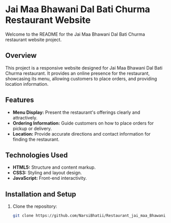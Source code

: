 # Jai Maa Bhawani Dal Bati Churma Restaurant Website

Welcome to the README for the Jai Maa Bhawani Dal Bati Churma restaurant website project.

## Overview

This project is a responsive website designed for Jai Maa Bhawani Dal Bati Churma restaurant. It provides an online presence for the restaurant, showcasing its menu, allowing customers to place orders, and providing location information.

## Features

- **Menu Display:** Present the restaurant's offerings clearly and attractively.
- **Ordering Information:** Guide customers on how to place orders for pickup or delivery.
- **Location:** Provide accurate directions and contact information for finding the restaurant.

## Technologies Used

- **HTML5:** Structure and content markup.
- **CSS3:** Styling and layout design.
- **JavaScript:** Front-end interactivity.

## Installation and Setup

1. Clone the repository:

   ```bash
   git clone https://github.com/NarsiBhatii/Restaurant_jai_maa_Bhawani_dal_bati_churma.git

